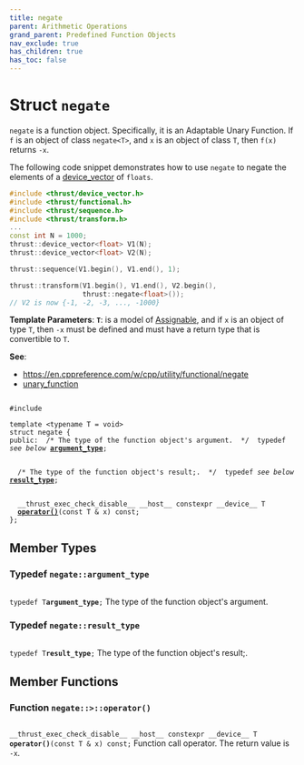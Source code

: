 ```yaml
---
title: negate
parent: Arithmetic Operations
grand_parent: Predefined Function Objects
nav_exclude: true
has_children: true
has_toc: false
---
```


# Struct `negate`

<code>negate</code> is a function object. Specifically, it is an Adaptable Unary Function. If <code>f</code> is an object of class <code>negate&lt;T&gt;</code>, and <code>x</code> is an object of class <code>T</code>, then <code>f(x)</code> returns <code>-x</code>.


The following code snippet demonstrates how to use <code>negate</code> to negate the elements of a <a href="/api/classes/classdevice__vector.html">device_vector</a> of <code>floats</code>.



```cpp
#include <thrust/device_vector.h>
#include <thrust/functional.h>
#include <thrust/sequence.h>
#include <thrust/transform.h>
...
const int N = 1000;
thrust::device_vector<float> V1(N);
thrust::device_vector<float> V2(N);

thrust::sequence(V1.begin(), V1.end(), 1);

thrust::transform(V1.begin(), V1.end(), V2.begin(),
                  thrust::negate<float>());
// V2 is now {-1, -2, -3, ..., -1000}
```

**Template Parameters**:
**`T`**: is a model of <a href="https://en.cppreference.com/w/cpp/named_req/CopyAssignable">Assignable</a>, and if <code>x</code> is an object of type <code>T</code>, then <code>-x</code> must be defined and must have a return type that is convertible to <code>T</code>.

**See**:
* <a href="https://en.cppreference.com/w/cpp/utility/functional/negate">https://en.cppreference.com/w/cpp/utility/functional/negate</a>
* <a href="/api/classes/structunary__function.html">unary_function</a>

<code class="doxybook">
<span>#include <thrust/functional.h></span><br>
<span>template &lt;typename T = void&gt;</span>
<span>struct negate {</span>
<span>public:</span><span class="doxybook-comment">&nbsp;&nbsp;/* The type of the function object's argument.  */</span><span>&nbsp;&nbsp;typedef <i>see below</i> <b><a href="/api/classes/structnegate.html#typedef-argument_type">argument&#95;type</a></b>;</span>
<br>
<span class="doxybook-comment">&nbsp;&nbsp;/* The type of the function object's result;.  */</span><span>&nbsp;&nbsp;typedef <i>see below</i> <b><a href="/api/classes/structnegate.html#typedef-result_type">result&#95;type</a></b>;</span>
<br>
<span>&nbsp;&nbsp;__thrust_exec_check_disable__ __host__ constexpr __device__ T </span><span>&nbsp;&nbsp;<b><a href="/api/classes/structnegate.html#function-operator()">operator()</a></b>(const T & x) const;</span>
<span>};</span>
</code>

## Member Types

<h3 id="typedef-argument_type">
Typedef <code>negate::argument&#95;type</code>
</h3>

<code class="doxybook">
<span>typedef T<b>argument_type</b>;</span></code>
The type of the function object's argument. 

<h3 id="typedef-result_type">
Typedef <code>negate::result&#95;type</code>
</h3>

<code class="doxybook">
<span>typedef T<b>result_type</b>;</span></code>
The type of the function object's result;. 


## Member Functions

<h3 id="function-operator()">
Function <code>negate::&gt;::operator()</code>
</h3>

<code class="doxybook">
<span>__thrust_exec_check_disable__ __host__ constexpr __device__ T </span><span><b>operator()</b>(const T & x) const;</span></code>
Function call operator. The return value is <code>-x</code>. 


